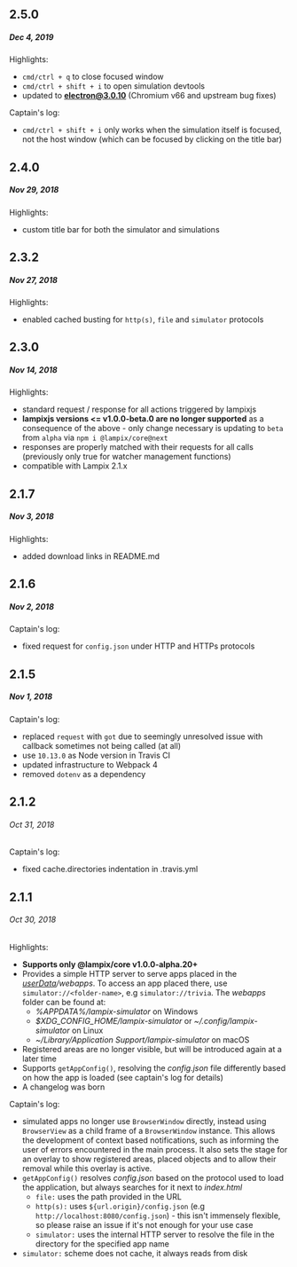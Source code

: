 ## 2.5.0
##### *Dec 4, 2019*

Highlights:

- `cmd/ctrl + q` to close focused window
- `cmd/ctrl + shift + i` to open simulation devtools
- updated to **electron@3.0.10** (Chromium v66 and upstream bug fixes)

Captain's log:

- `cmd/ctrl + shift + i` only works when the simulation itself is focused, not the host window (which can be focused by clicking on the title bar)

## 2.4.0
##### *Nov 29, 2018*

Highlights:

- custom title bar for both the simulator and simulations

## 2.3.2
##### *Nov 27, 2018*

Highlights:

- enabled cached busting for `http(s)`, `file` and `simulator` protocols

## 2.3.0
##### *Nov 14, 2018*

Highlights:

- standard request / response for all actions triggered by lampixjs
- **lampixjs versions <= v1.0.0-beta.0 are no longer supported** as a consequence of the above - only change necessary is updating to `beta` from `alpha` via `npm i @lampix/core@next`
- responses are properly matched with their requests for all calls (previously only true for watcher management functions)
- compatible with Lampix 2.1.x

## 2.1.7
##### *Nov 3, 2018*

Highlights:

- added download links in README.md

## 2.1.6
##### *Nov 2, 2018*

Captain's log:

- fixed request for `config.json` under HTTP and HTTPs protocols

## 2.1.5
##### *Nov 1, 2018*

Captain's log:

- replaced `request` with `got` due to seemingly unresolved issue with callback sometimes not being called (at all)
- use `10.13.0` as Node version in Travis CI
- updated infrastructure to Webpack 4
- removed `dotenv` as a dependency

## 2.1.2
###### *Oct 31, 2018*

Captain's log:

- fixed cache.directories indentation in .travis.yml


## 2.1.1
###### *Oct 30, 2018*

Highlights:

- **Supports only @lampix/core v1.0.0-alpha.20+**
- Provides a simple HTTP server to serve apps placed in the 
  _[userData](https://github.com/electron/electron/blob/master/docs/api/app.md#appgetpathname)/webapps_. To access an app placed there, use `simulator://<folder-name>`, e.g `simulator://trivia`. The _webapps_ folder can be found at:
    - _%APPDATA%/lampix-simulator_ on Windows
    - _$XDG_CONFIG_HOME/lampix-simulator_ or _~/.config/lampix-simulator_ on Linux
    - _~/Library/Application Support/lampix-simulator_ on macOS
- Registered areas are no longer visible, but will be introduced again at a later time
- Supports `getAppConfig()`, resolving the _config.json_ file differently based on how the app is loaded (see captain's log for details)
- A changelog was born

Captain's log:

- simulated apps no longer use `BrowserWindow` directly, instead using `BrowserView` as a child frame of a `BrowserWindow` instance. This allows the development of context based notifications, such as informing the user of errors encountered in the main process. It also sets the stage for an overlay to show registered areas, placed objects and to allow their removal while this overlay is active.
- `getAppConfig()` resolves _config.json_ based on the protocol used to load the application, but always searches for it next to _index.html_
    - `file:` uses the path provided in the URL
    - `http(s):` uses `${url.origin}/config.json` 
    (e.g `http://localhost:8080/config.json`) - this isn't immensely flexible, so please raise an issue if it's not enough for your use case
    - `simulator:` uses the internal HTTP server to resolve the file in the directory for the specified app name
- `simulator:` scheme does not cache, it always reads from disk
